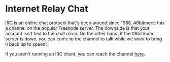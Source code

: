 Internet Relay Chat
===================
[IRC](https://en.wikipedia.org/wiki/IRC) is an online chat protocol that's been
around since 1988. #8bitmooc has a channel on the popular Freenode server.
The downside is that your account isn't tied to the chat room. On the other
hand, if the #8bitmooc server is down, you can come to the channel to talk while
we work to bring it back up to speed!

If you aren't running an IRC client, you can reach the channel [here](/chat/).

